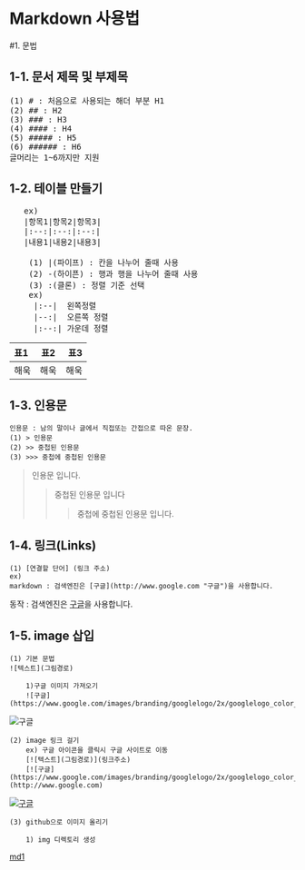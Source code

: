 Markdown 사용법
===============
#1. 문법

1-1. 문서 제목 및 부제목
-----------------------
<pre>
(1) # : 처음으로 사용되는 해더 부분 H1
(2) ## : H2
(3) ### : H3
(4) #### : H4
(5) ##### : H5
(6) ###### : H6
글머리는 1~6까지만 지원
</pre>

1-2. 테이블 만들기
---------------------
<pre>
   ex)
   |항목1|항목2|항목3|
   |:--:|:--:|:--:|
   |내용1|내용2|내용3|

    (1) |(파이프) : 칸을 나누어 줄때 사용
    (2) -(하이픈) : 행과 행을 나누어 줄때 사용
    (3) :(클론) : 정렬 기준 선택
    ex)
     |:--|  왼쪽정렬
     |--:|  오른쪽 정렬
     |:--:| 가운데 정렬
</pre>
|표1|표2|표3|
|:--|:--:|--:|
|해욱|해욱|해욱|

1-3. 인용문
-------------
    인용문 : 남의 말이나 글에서 직접또는 간접으로 따온 문장.
    (1) > 인용문
    (2) >> 중첩된 인용문
    (3) >>> 중첩에 중첩된 인용문
> 인용문 입니다.
>>중첩된 인용문 입니다
>>> 중첩에 중첩된 인용문 입니다.

1-4. 링크(Links)
------------------
    (1) [연결할 단어] (링크 주소)
    ex) 
    markdown : 검색엔진은 [구글](http://www.google.com "구글")을 사용합니다.

동작 : 검색엔진은 [구글](http://www.google.com "구글")을 사용합니다.

1-5. image 삽입
----------------
    (1) 기본 문법
    ![텍스트](그림경로)
    
        1)구글 이미지 가져오기
        ![구글](https://www.google.com/images/branding/googlelogo/2x/googlelogo_color_92x30dp.png)

![구글](https://www.google.com/images/branding/googlelogo/2x/googlelogo_color_92x30dp.png)


    (2) image 링크 걸기
        ex) 구글 아이콘을 클릭시 구글 사이트로 이동
        [![텍스트](그림경로)](링크주소)
        [![구글](https://www.google.com/images/branding/googlelogo/2x/googlelogo_color_92x30dp.png)](http://www.google.com)

[![구글](https://www.google.com/images/branding/googlelogo/2x/googlelogo_color_92x30dp.png)](http://www.google.com)

    (3) github으로 이미지 올리기

        1) img 디렉토리 생성
[md1](./img/md1.png)
